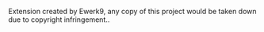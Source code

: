 Extension created by Ewerk9, any copy of this project would be taken down due to copyright infringement..
